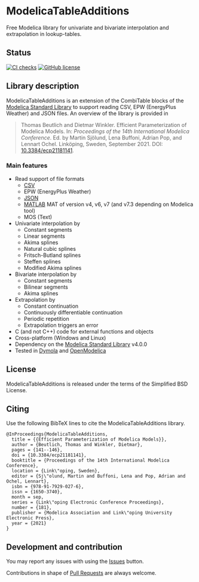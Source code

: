 # ModelicaTableAdditions

Free Modelica library for univariate and bivariate interpolation and extrapolation in lookup-tables.

## Status

[![CI checks](https://github.com/tbeu/ModelicaTableAdditions/actions/workflows/checkCI.yml/badge.svg)](https://github.com/tbeu/ModelicaTableAdditions/actions/workflows/checkCI.yml) [![GitHub license](https://img.shields.io/github/license/tbeu/ModelicaTableAdditions)](https://github.com/tbeu/ModelicaTableAdditions/blob/main/LICENSE)

## Library description

ModelicaTableAdditions is an extension of the CombiTable blocks of the [Modelica Standard Library](https://github.com/modelica/ModelicaStandardLibrary) to support reading CSV, EPW (EnergyPlus Weather) and JSON files.
An overview of the library is provided in

> Thomas Beutlich and Dietmar Winkler. Efficient Parameterization of Modelica Models. In: _Proceedings of
the 14th International Modelica Conference_. Ed. by Martin Sjölund, Lena Buffoni, Adrian Pop, and Lennart Ochel. Linköping, Sweden, September 2021. DOI: [10.3384/ecp21181141](https://doi.org/10.3384/ecp21181141).

### Main features

* Read support of file formats
  * [CSV](https://en.wikipedia.org/wiki/Comma-separated_values)
  * EPW (EnergyPlus Weather)
  * [JSON](https://en.wikipedia.org/wiki/JSON)
  * [MATLAB](https://en.wikipedia.org/wiki/MATLAB) MAT of version v4, v6, v7 (and v7.3 depending on Modelica tool)
  * MOS (Text)
* Univariate interpolation by
  * Constant segments
  * Linear segments
  * Akima splines
  * Natural cubic splines
  * Fritsch-Butland splines
  * Steffen splines
  * Modified Akima splines
* Bivariate interpolation by
  * Constant segments
  * Bilinear segments
  * Akima splines
* Extrapolation by
  * Constant continuation
  * Continuously differentiable continuation
  * Periodic repetition
  * Extrapolation triggers an error
* C (and not C++) code for external functions and objects
* Cross-platform (Windows and Linux)
* Dependency on the [Modelica Standard Library](https://github.com/modelica/ModelicaStandardLibrary) v4.0.0
* Tested in [Dymola](http://www.dynasim.se) and [OpenModelica](https://openmodelica.org/)

## License

ModelicaTableAdditions is released under the terms of the Simplified BSD License.

## Citing

Use the following BibTeX lines to cite the ModelicaTableAdditions library.

```
@InProceedings{ModelicaTableAdditions,
  title = {{Efficient Parameterization of Modelica Models}},
  author = {Beutlich, Thomas and Winkler, Dietmar},
  pages = {141--146},
  doi = {10.3384/ecp21181141},
  booktitle = {Proceedings of the 14th International Modelica Conference},
  location = {Link\"oping, Sweden},
  editor = {Sj\"olund, Martin and Buffoni, Lena and Pop, Adrian and Ochel, Lennart},
  isbn = {978-91-7929-027-6},
  issn = {1650-3740},
  month = sep,
  series = {Link\"oping Electronic Conference Proceedings},
  number = {181},
  publisher = {Modelica Association and Link\"oping University Electronic Press},
  year = {2021}
}
```

## Development and contribution

You may report any issues with using the [Issues](../../issues) button.

Contributions in shape of [Pull Requests](../../pulls) are always welcome.
